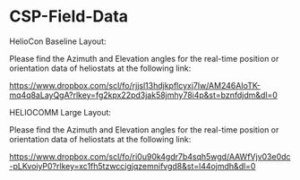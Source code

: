# CSP-Field-Data

HelioCon Baseline Layout:

Please find the Azimuth and Elevation angles for the real-time position or orientation data of heliostats at the following link:

https://www.dropbox.com/scl/fo/rjjsl13hdjkpflcyxj7lw/AM246AIoTK-mq4q8aLayQgA?rlkey=fg2kpx22pd3jak58jmhy78i4p&st=bznfdjdm&dl=0


HELIOCOMM Large Layout:

Please find the Azimuth and Elevation angles for the real-time position or orientation data of heliostats at the following link:

https://www.dropbox.com/scl/fo/ri0u90k4gdr7b4sqh5wgd/AAWfVjv03e0dc-pLKvoiyP0?rlkey=xc1fh5tzwccigjqzemnifvgd8&st=l44ojmdh&dl=0
